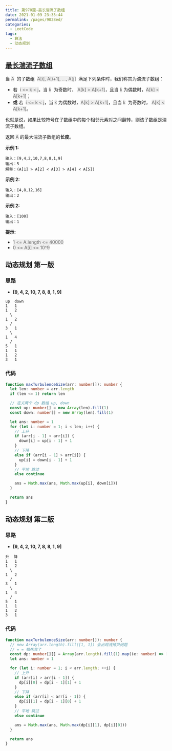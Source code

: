 ```yaml
---
title: 第978题-最长湍流子数组
date: 2021-01-09 23:35:44
permalink: /pages/9028ed/
categories:
  - LeetCode
tags:
  - 算法
  - 动态规划
---
```


## [最长湍流子数组](https://leetcode-cn.com/problems/longest-turbulent-subarray/)

当 <font style="background: #eee; color: #666;">A</font>  的子数组  <font style="background: #eee; color: #666;">A[i], A[i+1], ..., A[j]</font>  满足下列条件时，我们称其为湍流子数组：

- 若  <font style="background: #eee; color: #666;">i <= k < j</font>，当 <font style="background: #eee; color: #666;">k</font>  为奇数时， <font style="background: #eee; color: #666;">A[k] > A[k+1]</font>，且当 <font style="background: #eee; color: #666;">k</font> 为偶数时，<font style="background: #eee; color: #666;">A[k] < A[k+1]</font>；
- **或** 若  <font style="background: #eee; color: #666;">i <= k < j</font>，当 <font style="background: #eee; color: #666;">k</font> 为偶数时，<font style="background: #eee; color: #666;">A[k] > A[k+1]</font>，且当 <font style="background: #eee; color: #666;">k</font>  为奇数时， <font style="background: #eee; color: #666;">A[k] < A[k+1]</font>。

也就是说，如果比较符号在子数组中的每个相邻元素对之间翻转，则该子数组是湍流子数组。

返回 <font style="background: #eee; color: #666;">A</font> 的最大湍流子数组的**长度**。

**示例 1:**

```
输入：[9,4,2,10,7,8,8,1,9]
输出：5
解释：(A[1] > A[2] < A[3] > A[4] < A[5])
```

<!-- more -->

**示例 2:**

```
输入：[4,8,12,16]
输出：2
```

**示例 2:**

```
输入：[100]
输出：1
```

**提示:**

- <font style="background: #eee; color: #666;">1 <= A.length <= 40000</font>
- <font style="background: #eee; color: #666;">0 <= A[i] <= 10^9</font>

## 动态规划 第一版

### 思路

- **[9, 4, 2, 10, 7, 8, 8, 1, 9]**

```
up  down
1   1
1   2
  \
1   2
  /
3   1
  \
1   4
  /
5   1
1   1
1   2
3   1
```

### 代码

```TypeScript
function maxTurbulenceSize(arr: number[]): number {
  let len: number = arr.length
  if (len <= 1) return len

  // 定义两个 dp 数组 up, down
  const up: number[] = new Array(len).fill(1)
  const down: number[] = new Array(len).fill(1)

  let ans: number = 1
  for (let i: number = 1; i < len; i++) {
    // 上升
    if (arr[i - 1] < arr[i]) {
      down[i] = up[i - 1] + 1
    }
    // 下降
    else if (arr[i - 1] > arr[i]) {
      up[i] = down[i - 1] + 1
    }
    // 平地 跳过
    else continue

    ans = Math.max(ans, Math.max(up[i], down[i]))
  }

  return ans
}
```

## 动态规划 第二版

### 思路

- **[9, 4, 2, 10, 7, 8, 8, 1, 9]**

```
升  降
1   1
1   2
  \
1   2
  /
3   1
  \
1   4
  /
5   1
1   1
1   2
3   1
```

### 代码

```TypeScript
function maxTurbulenceSize(arr: number[]): number {
  // new Array(arr.length).fill([1, 1]) 会出现浅拷贝问题
  // = = 搞死我了
  const dp: number[][] = Array(arr.length).fill(1).map((e: number) => [e, e])
  let ans: number = 1

  for (let i: number = 1; i < arr.length; ++i) {
    // 上升
    if (arr[i] > arr[i - 1]) {
      dp[i][0] = dp[i - 1][1] + 1
    }
    // 下降
    else if (arr[i] < arr[i - 1]) {
      dp[i][1] = dp[i - 1][0] + 1
    }
    // 平地 跳过
    else continue

    ans = Math.max(ans, Math.max(dp[i][1], dp[i][0]))
  }

  return ans
}
```
